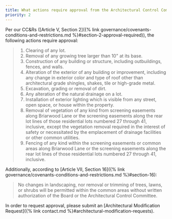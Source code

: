```yaml
---
title: What actions require approval from the Architectural Control Committee?
priority: 2
---
```


Per our CC&Rs ([Article V, Section 2]({% link governance/covenants-conditions-and-restrictions.md %}#section-2-approval-required)), the following actions require approval:

> 1. Clearing of any lot.
> 2. Removal of any growing tree larger than 10" at its base.
> 3. Construction of any building or structure, including outbuildings, fences, and walls.
> 4. Alteration of the exterior of any building or improvement, including any change in exterior color and type of roof other than architectural grade shingles, shakes, tile or high-grade metal.
> 5. Excavation, grading or removal of dirt.
> 6. Any alteration of the natural drainage on a lot.
> 7. Installation of exterior lighting which is visible from any street, open space, or house within the property. 
> 8. Removal of vegetation of any kind from screening easements along Briarwood Lane or the screening easements along the rear lot lines of those residential lots numbered 27 through 41, inclusive, except the vegetation removal required in the interest of safety or necessitated by the emplacement of drainage facilities or other common utilities. 
> 9. Fencing of any kind within the screening easements or common areas along Briarwood Lane or the screening easements along the rear lot lines of those residential lots numbered 27 through 41, inclusive.

Additionally, according to [Article VII, Section 16]({% link governance/covenants-conditions-and-restrictions.md %}#section-16):

> No changes in landscaping, nor removal or trimming of trees, lawns, or shrubs will be permitted within the common areas without written authorization of the Board or the Architectural Control Committee.

In order to request approval, please submit an [Architectural Modification Request]({% link contact.md %}#architectural-modification-requests).
